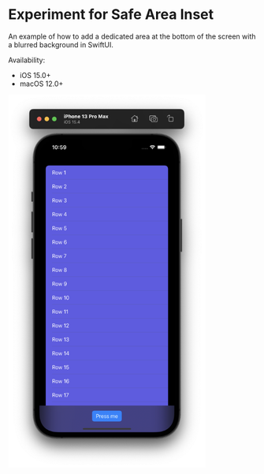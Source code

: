# Experiment for Safe Area Inset

An example of how to add a dedicated area at the bottom of the screen with a blurred background in SwiftUI.

Availability:
* iOS 15.0+
* macOS 12.0+ 

<img src="./Screenshots/screenshot-1.png" width="400">
